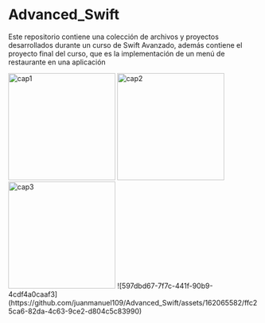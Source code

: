 # Advanced_Swift

Este repositorio contiene una colección de archivos y proyectos desarrollados durante un curso de Swift Avanzado, además contiene el proyecto final del curso, que es la implementación de un menú de restaurante en una aplicación

<img width="215" alt="cap1" src="https://github.com/juanmanuel109/Advanced_Swift/assets/162065582/90f30e39-f6ca-4dc8-8c11-33bffbb6626a">
<img width="215" alt="cap2" src="https://github.com/juanmanuel109/Advanced_Swift/assets/162065582/2a2cacaf-9f9e-4c4e-bfce-c0362c1ae45a">
<img width="215" alt="cap3" src="https://github.com/juanmanuel109/Advanced_Swift/assets/162065582/bb03a1a2-5aa8-4ab9-bd74-78314bfe9c66">
![597dbd67-7f7c-441f-90b9-4cdf4a0caaf3](https://github.com/juanmanuel109/Advanced_Swift/assets/162065582/ffc25ca6-82da-4c63-9ce2-d804c5c83990)

